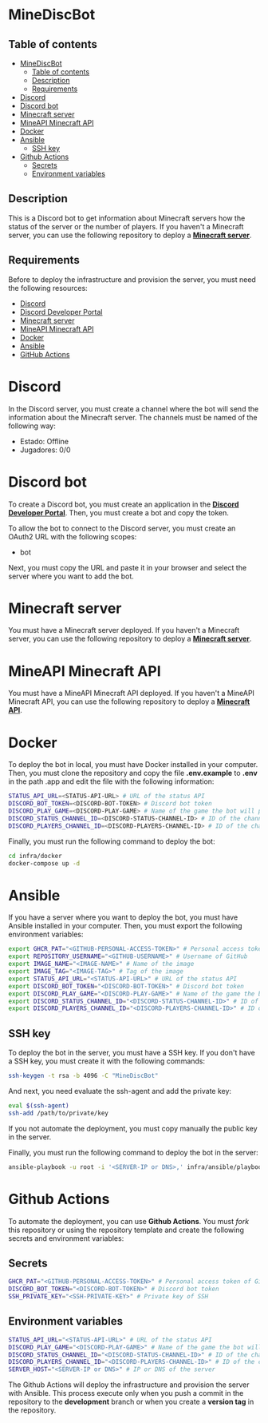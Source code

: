 # MineDiscBot

## Table of contents
- [MineDiscBot](#minediscbot)
  - [Table of contents](#table-of-contents)
  - [Description](#description)
  - [Requirements](#requirements)
- [Discord](#discord)
- [Discord bot](#discord-bot)
- [Minecraft server](#minecraft-server)
- [MineAPI Minecraft API](#mineapi-minecraft-api)
- [Docker](#docker)
- [Ansible](#ansible)
  - [SSH key](#ssh-key)
- [Github Actions](#github-actions)
  - [Secrets](#secrets)
  - [Environment variables](#environment-variables)

## Description
This is a Discord bot to get information about Minecraft servers how the status of the server or the number of players. If you haven't a Minecraft server, you can use the following repository to deploy a **[Minecraft server](https://github.com/francisjgarcia/minecraft)**.

## Requirements
Before to deploy the infrastructure and provision the server, you must need the following resources:

- [Discord](https://discord.com)
- [Discord Developer Portal](https://discord.com/developers/applications)
- [Minecraft server](https://github.com/francisjgarcia/minecraft)
- [MineAPI Minecraft API](https://github.com/francisjgarcia/mineapi)
- [Docker](https://www.docker.com)
- [Ansible](https://www.ansible.com)
- [GitHub Actions](https://github.com/features/actions)


# Discord
In the Discord server, you must create a channel where the bot will send the information about the Minecraft server. The channels must be named of the following way:

- Estado: Offline
- Jugadores: 0/0

# Discord bot

To create a Discord bot, you must create an application in the **[Discord Developer Portal](https://discord.com/developers/applications)**. Then, you must create a bot and copy the token.

To allow the bot to connect to the Discord server, you must create an OAuth2 URL with the following scopes:

- bot

Next, you must copy the URL and paste it in your browser and select the server where you want to add the bot.

# Minecraft server
You must have a Minecraft server deployed. If you haven't a Minecraft server, you can use the following repository to deploy a **[Minecraft server](https://github.com/francisjgarcia/minecraft)**.

# MineAPI Minecraft API
You must have a MineAPI Minecraft API deployed. If you haven't a MineAPI Minecraft API, you can use the following repository to deploy a **[Minecraft API](https://github.com/francisjgarcia/mineapi)**.

# Docker
To deploy the bot in local, you must have Docker installed in your computer. Then, you must clone the repository and copy the file **.env.example** to **.env** in the path .app and edit the file with the following information:

```bash
STATUS_API_URL=<STATUS-API-URL> # URL of the status API
DISCORD_BOT_TOKEN=<DISCORD-BOT-TOKEN> # Discord bot token
DISCORD_PLAY_GAME=<DISCORD-PLAY-GAME> # Name of the game the bot will play
DISCORD_STATUS_CHANNEL_ID=<DISCORD-STATUS-CHANNEL-ID> # ID of the channel where the bot will post the status of the server
DISCORD_PLAYERS_CHANNEL_ID=<DISCORD-PLAYERS-CHANNEL-ID> # ID of the channel where the bot will post the players online
```

Finally, you must run the following command to deploy the bot:

```bash
cd infra/docker
docker-compose up -d
```

# Ansible
If you have a server where you want to deploy the bot, you must have Ansible installed in your computer. Then, you must export the following environment variables:

```bash
export GHCR_PAT="<GITHUB-PERSONAL-ACCESS-TOKEN>" # Personal access token of GitHub
export REPOSITORY_USERNAME="<GITHUB-USERNAME>" # Username of GitHub
export IMAGE_NAME="<IMAGE-NAME>" # Name of the image
export IMAGE_TAG="<IMAGE-TAG>" # Tag of the image
export STATUS_API_URL="<STATUS-API-URL>" # URL of the status API
export DISCORD_BOT_TOKEN="<DISCORD-BOT-TOKEN>" # Discord bot token
export DISCORD_PLAY_GAME="<DISCORD-PLAY-GAME>" # Name of the game the bot will play
export DISCORD_STATUS_CHANNEL_ID="<DISCORD-STATUS-CHANNEL-ID>" # ID of the channel where the bot will post the status of the server
export DISCORD_PLAYERS_CHANNEL_ID="<DISCORD-PLAYERS-CHANNEL-ID>" # ID of the channel where the bot will post the players online
```

## SSH key
To deploy the bot in the server, you must have a SSH key. If you don't have a SSH key, you must create it with the following commands:

```bash
ssh-keygen -t rsa -b 4096 -C "MineDiscBot"
```

And next, you need evaluate the ssh-agent and add the private key:

```bash
eval $(ssh-agent)
ssh-add /path/to/private/key
```

If you not automate the deployment, you must copy manually the public key in the server.

Finally, you must run the following command to deploy the bot in the server:

```bash
ansible-playbook -u root -i '<SERVER-IP or DNS>,' infra/ansible/playbooks/main.yml
```

# Github Actions
To automate the deployment, you can use **Github Actions**. You must *fork* this repository or using the repository template and create the following secrets and environment variables:

## Secrets

```bash
GHCR_PAT="<GITHUB-PERSONAL-ACCESS-TOKEN>" # Personal access token of GitHub
DISCORD_BOT_TOKEN="<DISCORD-BOT-TOKEN>" # Discord bot token
SSH_PRIVATE_KEY="<SSH-PRIVATE-KEY>" # Private key of SSH
```

## Environment variables

```bash
STATUS_API_URL="<STATUS-API-URL>" # URL of the status API
DISCORD_PLAY_GAME="<DISCORD-PLAY-GAME>" # Name of the game the bot will play
DISCORD_STATUS_CHANNEL_ID="<DISCORD-STATUS-CHANNEL-ID>" # ID of the channel where the bot will post the status of the server
DISCORD_PLAYERS_CHANNEL_ID="<DISCORD-PLAYERS-CHANNEL-ID>" # ID of the channel where the bot will post the players online
SERVER_HOST="<SERVER-IP or DNS>" # IP or DNS of the server
```

The Github Actions will deploy the infrastructure and provision the server with Ansible. This process execute only when you push a commit in the repository to the **development** branch or when you create a **version tag** in the repository.
